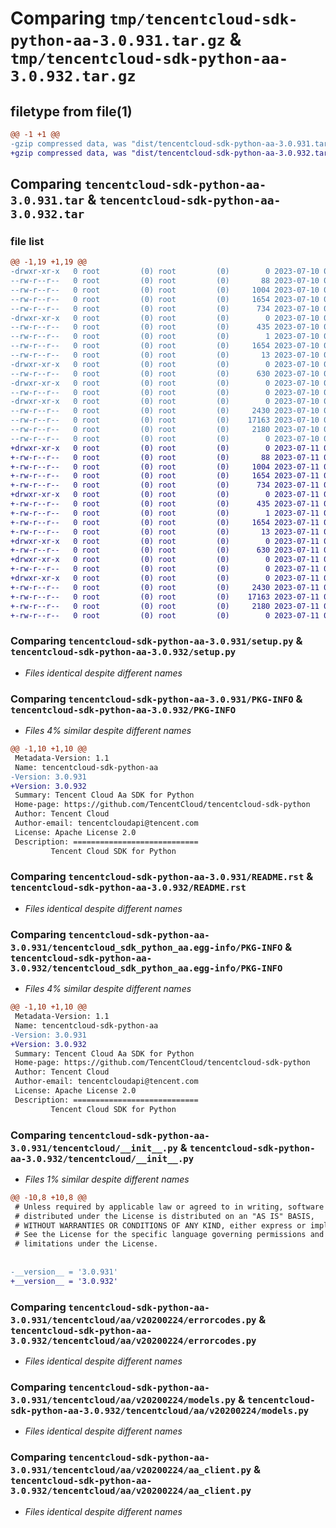 # Comparing `tmp/tencentcloud-sdk-python-aa-3.0.931.tar.gz` & `tmp/tencentcloud-sdk-python-aa-3.0.932.tar.gz`

## filetype from file(1)

```diff
@@ -1 +1 @@
-gzip compressed data, was "dist/tencentcloud-sdk-python-aa-3.0.931.tar", last modified: Mon Jul 10 00:28:32 2023, max compression
+gzip compressed data, was "dist/tencentcloud-sdk-python-aa-3.0.932.tar", last modified: Tue Jul 11 00:28:58 2023, max compression
```

## Comparing `tencentcloud-sdk-python-aa-3.0.931.tar` & `tencentcloud-sdk-python-aa-3.0.932.tar`

### file list

```diff
@@ -1,19 +1,19 @@
-drwxr-xr-x   0 root         (0) root         (0)        0 2023-07-10 00:28:32.000000 tencentcloud-sdk-python-aa-3.0.931/
--rw-r--r--   0 root         (0) root         (0)       88 2023-07-10 00:28:32.000000 tencentcloud-sdk-python-aa-3.0.931/setup.cfg
--rw-r--r--   0 root         (0) root         (0)     1004 2023-07-10 00:28:32.000000 tencentcloud-sdk-python-aa-3.0.931/setup.py
--rw-r--r--   0 root         (0) root         (0)     1654 2023-07-10 00:28:32.000000 tencentcloud-sdk-python-aa-3.0.931/PKG-INFO
--rw-r--r--   0 root         (0) root         (0)      734 2023-07-10 00:28:32.000000 tencentcloud-sdk-python-aa-3.0.931/README.rst
-drwxr-xr-x   0 root         (0) root         (0)        0 2023-07-10 00:28:32.000000 tencentcloud-sdk-python-aa-3.0.931/tencentcloud_sdk_python_aa.egg-info/
--rw-r--r--   0 root         (0) root         (0)      435 2023-07-10 00:28:32.000000 tencentcloud-sdk-python-aa-3.0.931/tencentcloud_sdk_python_aa.egg-info/SOURCES.txt
--rw-r--r--   0 root         (0) root         (0)        1 2023-07-10 00:28:32.000000 tencentcloud-sdk-python-aa-3.0.931/tencentcloud_sdk_python_aa.egg-info/dependency_links.txt
--rw-r--r--   0 root         (0) root         (0)     1654 2023-07-10 00:28:32.000000 tencentcloud-sdk-python-aa-3.0.931/tencentcloud_sdk_python_aa.egg-info/PKG-INFO
--rw-r--r--   0 root         (0) root         (0)       13 2023-07-10 00:28:32.000000 tencentcloud-sdk-python-aa-3.0.931/tencentcloud_sdk_python_aa.egg-info/top_level.txt
-drwxr-xr-x   0 root         (0) root         (0)        0 2023-07-10 00:28:32.000000 tencentcloud-sdk-python-aa-3.0.931/tencentcloud/
--rw-r--r--   0 root         (0) root         (0)      630 2023-07-10 00:28:32.000000 tencentcloud-sdk-python-aa-3.0.931/tencentcloud/__init__.py
-drwxr-xr-x   0 root         (0) root         (0)        0 2023-07-10 00:28:32.000000 tencentcloud-sdk-python-aa-3.0.931/tencentcloud/aa/
--rw-r--r--   0 root         (0) root         (0)        0 2023-07-10 00:28:32.000000 tencentcloud-sdk-python-aa-3.0.931/tencentcloud/aa/__init__.py
-drwxr-xr-x   0 root         (0) root         (0)        0 2023-07-10 00:28:32.000000 tencentcloud-sdk-python-aa-3.0.931/tencentcloud/aa/v20200224/
--rw-r--r--   0 root         (0) root         (0)     2430 2023-07-10 00:28:32.000000 tencentcloud-sdk-python-aa-3.0.931/tencentcloud/aa/v20200224/errorcodes.py
--rw-r--r--   0 root         (0) root         (0)    17163 2023-07-10 00:28:32.000000 tencentcloud-sdk-python-aa-3.0.931/tencentcloud/aa/v20200224/models.py
--rw-r--r--   0 root         (0) root         (0)     2180 2023-07-10 00:28:32.000000 tencentcloud-sdk-python-aa-3.0.931/tencentcloud/aa/v20200224/aa_client.py
--rw-r--r--   0 root         (0) root         (0)        0 2023-07-10 00:28:32.000000 tencentcloud-sdk-python-aa-3.0.931/tencentcloud/aa/v20200224/__init__.py
+drwxr-xr-x   0 root         (0) root         (0)        0 2023-07-11 00:28:58.000000 tencentcloud-sdk-python-aa-3.0.932/
+-rw-r--r--   0 root         (0) root         (0)       88 2023-07-11 00:28:58.000000 tencentcloud-sdk-python-aa-3.0.932/setup.cfg
+-rw-r--r--   0 root         (0) root         (0)     1004 2023-07-11 00:28:58.000000 tencentcloud-sdk-python-aa-3.0.932/setup.py
+-rw-r--r--   0 root         (0) root         (0)     1654 2023-07-11 00:28:58.000000 tencentcloud-sdk-python-aa-3.0.932/PKG-INFO
+-rw-r--r--   0 root         (0) root         (0)      734 2023-07-11 00:28:58.000000 tencentcloud-sdk-python-aa-3.0.932/README.rst
+drwxr-xr-x   0 root         (0) root         (0)        0 2023-07-11 00:28:58.000000 tencentcloud-sdk-python-aa-3.0.932/tencentcloud_sdk_python_aa.egg-info/
+-rw-r--r--   0 root         (0) root         (0)      435 2023-07-11 00:28:58.000000 tencentcloud-sdk-python-aa-3.0.932/tencentcloud_sdk_python_aa.egg-info/SOURCES.txt
+-rw-r--r--   0 root         (0) root         (0)        1 2023-07-11 00:28:58.000000 tencentcloud-sdk-python-aa-3.0.932/tencentcloud_sdk_python_aa.egg-info/dependency_links.txt
+-rw-r--r--   0 root         (0) root         (0)     1654 2023-07-11 00:28:58.000000 tencentcloud-sdk-python-aa-3.0.932/tencentcloud_sdk_python_aa.egg-info/PKG-INFO
+-rw-r--r--   0 root         (0) root         (0)       13 2023-07-11 00:28:58.000000 tencentcloud-sdk-python-aa-3.0.932/tencentcloud_sdk_python_aa.egg-info/top_level.txt
+drwxr-xr-x   0 root         (0) root         (0)        0 2023-07-11 00:28:58.000000 tencentcloud-sdk-python-aa-3.0.932/tencentcloud/
+-rw-r--r--   0 root         (0) root         (0)      630 2023-07-11 00:28:58.000000 tencentcloud-sdk-python-aa-3.0.932/tencentcloud/__init__.py
+drwxr-xr-x   0 root         (0) root         (0)        0 2023-07-11 00:28:58.000000 tencentcloud-sdk-python-aa-3.0.932/tencentcloud/aa/
+-rw-r--r--   0 root         (0) root         (0)        0 2023-07-11 00:28:58.000000 tencentcloud-sdk-python-aa-3.0.932/tencentcloud/aa/__init__.py
+drwxr-xr-x   0 root         (0) root         (0)        0 2023-07-11 00:28:58.000000 tencentcloud-sdk-python-aa-3.0.932/tencentcloud/aa/v20200224/
+-rw-r--r--   0 root         (0) root         (0)     2430 2023-07-11 00:28:58.000000 tencentcloud-sdk-python-aa-3.0.932/tencentcloud/aa/v20200224/errorcodes.py
+-rw-r--r--   0 root         (0) root         (0)    17163 2023-07-11 00:28:58.000000 tencentcloud-sdk-python-aa-3.0.932/tencentcloud/aa/v20200224/models.py
+-rw-r--r--   0 root         (0) root         (0)     2180 2023-07-11 00:28:58.000000 tencentcloud-sdk-python-aa-3.0.932/tencentcloud/aa/v20200224/aa_client.py
+-rw-r--r--   0 root         (0) root         (0)        0 2023-07-11 00:28:58.000000 tencentcloud-sdk-python-aa-3.0.932/tencentcloud/aa/v20200224/__init__.py
```

### Comparing `tencentcloud-sdk-python-aa-3.0.931/setup.py` & `tencentcloud-sdk-python-aa-3.0.932/setup.py`

 * *Files identical despite different names*

### Comparing `tencentcloud-sdk-python-aa-3.0.931/PKG-INFO` & `tencentcloud-sdk-python-aa-3.0.932/PKG-INFO`

 * *Files 4% similar despite different names*

```diff
@@ -1,10 +1,10 @@
 Metadata-Version: 1.1
 Name: tencentcloud-sdk-python-aa
-Version: 3.0.931
+Version: 3.0.932
 Summary: Tencent Cloud Aa SDK for Python
 Home-page: https://github.com/TencentCloud/tencentcloud-sdk-python
 Author: Tencent Cloud
 Author-email: tencentcloudapi@tencent.com
 License: Apache License 2.0
 Description: ============================
         Tencent Cloud SDK for Python
```

### Comparing `tencentcloud-sdk-python-aa-3.0.931/README.rst` & `tencentcloud-sdk-python-aa-3.0.932/README.rst`

 * *Files identical despite different names*

### Comparing `tencentcloud-sdk-python-aa-3.0.931/tencentcloud_sdk_python_aa.egg-info/PKG-INFO` & `tencentcloud-sdk-python-aa-3.0.932/tencentcloud_sdk_python_aa.egg-info/PKG-INFO`

 * *Files 4% similar despite different names*

```diff
@@ -1,10 +1,10 @@
 Metadata-Version: 1.1
 Name: tencentcloud-sdk-python-aa
-Version: 3.0.931
+Version: 3.0.932
 Summary: Tencent Cloud Aa SDK for Python
 Home-page: https://github.com/TencentCloud/tencentcloud-sdk-python
 Author: Tencent Cloud
 Author-email: tencentcloudapi@tencent.com
 License: Apache License 2.0
 Description: ============================
         Tencent Cloud SDK for Python
```

### Comparing `tencentcloud-sdk-python-aa-3.0.931/tencentcloud/__init__.py` & `tencentcloud-sdk-python-aa-3.0.932/tencentcloud/__init__.py`

 * *Files 1% similar despite different names*

```diff
@@ -10,8 +10,8 @@
 # Unless required by applicable law or agreed to in writing, software
 # distributed under the License is distributed on an "AS IS" BASIS,
 # WITHOUT WARRANTIES OR CONDITIONS OF ANY KIND, either express or implied.
 # See the License for the specific language governing permissions and
 # limitations under the License.
 
 
-__version__ = '3.0.931'
+__version__ = '3.0.932'
```

### Comparing `tencentcloud-sdk-python-aa-3.0.931/tencentcloud/aa/v20200224/errorcodes.py` & `tencentcloud-sdk-python-aa-3.0.932/tencentcloud/aa/v20200224/errorcodes.py`

 * *Files identical despite different names*

### Comparing `tencentcloud-sdk-python-aa-3.0.931/tencentcloud/aa/v20200224/models.py` & `tencentcloud-sdk-python-aa-3.0.932/tencentcloud/aa/v20200224/models.py`

 * *Files identical despite different names*

### Comparing `tencentcloud-sdk-python-aa-3.0.931/tencentcloud/aa/v20200224/aa_client.py` & `tencentcloud-sdk-python-aa-3.0.932/tencentcloud/aa/v20200224/aa_client.py`

 * *Files identical despite different names*

